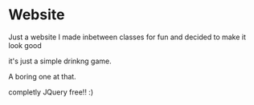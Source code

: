 # Website
Just a website I made inbetween classes for fun and decided to make it look good

it's just a simple drinkng game.

A boring one at that.

completly JQuery free!! :)
